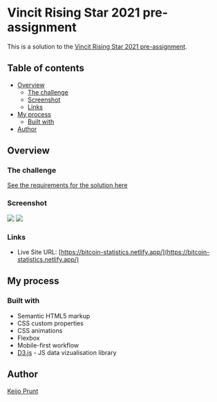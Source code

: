 # Vincit Rising Star 2021 pre-assignment

This is a solution to the [Vincit Rising Star 2021 pre-assignment](https://vincit.fi/risingstar/Vincit_Rising_Star_2021-Pre-assignment.pdf). 

## Table of contents

- [Overview](#overview)
  - [The challenge](#the-challenge)
  - [Screenshot](#screenshot)
  - [Links](#links)
- [My process](#my-process)
  - [Built with](#built-with)
- [Author](#author)

## Overview

### The challenge

[See the requirements for the solution here](https://vincit.fi/risingstar/Vincit_Rising_Star_2021-Pre-assignment.pdf)

### Screenshot

![](./assets/screenshot1.jpg)
![](./assets/screenshot2.jpg)


### Links

- Live Site URL: [https://bitcoin-statistics.netlify.app/](https://bitcoin-statistics.netlify.app/)

## My process

### Built with

- Semantic HTML5 markup
- CSS custom properties
- CSS animations
- Flexbox
- Mobile-first workflow
- [D3.js](https://d3js.org/) - JS data vizualisation library   

## Author

[Keijo Prunt](https://www.linkedin.com/in/keijo-prunt-b7aaa1205/)

